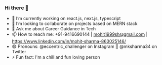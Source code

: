 ### Hi there 👋
- 🔭 I’m currently working on react.js, next.js, typescript
- 👯 I’m looking to collaborate on projects based on MERN stack
- 💬 Ask me about Career Guidance in Tech
- 📫 How to reach me: +91-9416690144 | mohit1999sh@gmail.com | https://www.linkedin.com/in/mohit-sharma-863025146/
- 😄 Pronouns: @eccentric_challenger on Instagram || @mksharma34 on Twitter
- ⚡ Fun fact: I'm a chill and fun loving person

<!--
**mksharma1/mksharma1** is a ✨ _special_ ✨ repository because its `README.md` (this file) appears on your GitHub profile.

Here are some ideas to get you started:


-->
